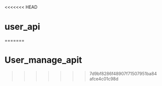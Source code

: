 <<<<<<< HEAD
# user_api
=======
# User_manage_apit
>>>>>>> 7d9bf8286f48907f71507951ba84afce4c01c98d
